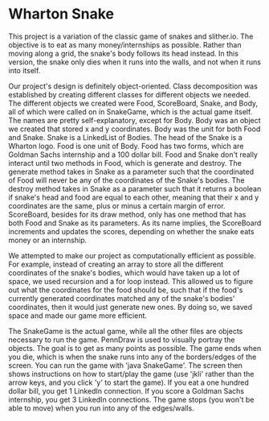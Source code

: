 # Wharton Snake

This project is a variation of the classic game of snakes and slither.io. 
The objective is to eat as many money/internships as possible. Rather than
moving along a grid, the snake's body follows its head instead. In this 
version, the snake only dies when it runs into the walls, and not when it 
runs into itself. 

Our project's design is definitely object-oriented. Class decomposition was 
established by creating different classes for different objects we needed. 
The different objects we created were Food, ScoreBoard, Snake, and Body, all 
of which were called on in SnakeGame, which is the actual game itself. The names
are pretty self-explanatory, except for Body. Body was an object we created 
that stored x and y coordinates. Body was the unit for both Food and Snake. 
Snake is a LinkedList of Bodies. The head of the Snake is a Wharton logo. Food 
is one unit of Body. Food has two forms, which are Goldman Sachs internship and 
a 100 dollar bill. Food and Snake don't really interact until two methods in
Food, which is generate and destroy. The generate method takes in Snake as a 
parameter such that the coordinated of Food will never be any of the coordinates 
of the Snake's bodies. The destroy method takes in Snake as a parameter such 
that it returns a boolean if snake's head and food are equal to each other, 
meaning that their x and y coordinates are the same, plus or minus a certain 
margin of error. ScoreBoard, besides for its draw method, only has one method 
that has both Food and Snake as its parameters. As its name implies, the 
ScoreBoard increments and updates the scores, depending on whether the snake 
eats money or an internship. 

    
We attempted to make our project as computationally efficient as possible. For 
example, instead of creating an array to store all the different coordinates 
of the snake's bodies, which would have taken up a lot of space, we used 
recursion and a for loop instead. This allowed us to figure out what the 
coordinates for the food should be, such that if the food's currently generated 
coordinates matched any of the snake's bodies' coordinates, then it would just 
generate new ones. By doing so, we saved space and made our game more efficient. 


The SnakeGame is the actual game, while all the other files are objects 
necessary to run the game. PennDraw is used to visually portray the 
objects. The goal is to get as many points as possible. The game ends when 
you die, which is when the snake runs into any of the borders/edges of the 
screen. You can run the game with 'java SnakeGame'. The screen then shows
instructions on how to start/play the game (use 'jkli' rather than the arrow 
keys, and you click 'y' to start the game). If you eat a one hundred dollar 
bill, you get 1 LinkedIn connection. If you score a Goldman Sachs internship, 
you get 3 LinkedIn connections. The game stops (you won't be able to move) 
when you run into any of the edges/walls. 
